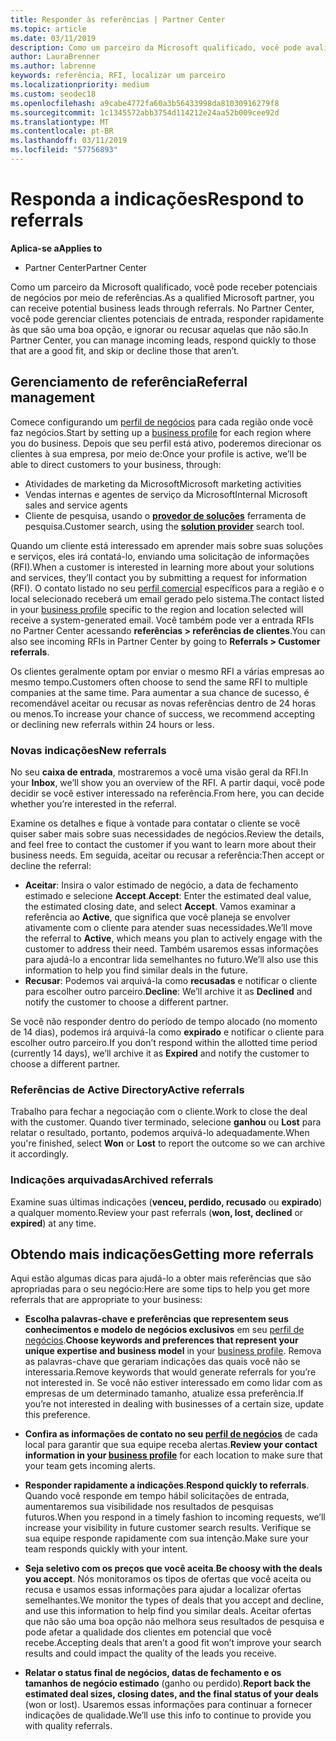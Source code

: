 ```yaml
---
title: Responder às referências | Partner Center
ms.topic: article
ms.date: 03/11/2019
description: Como um parceiro da Microsoft qualificado, você pode avaliar negociar e responder às referências por meio do Partner Center.
author: LauraBrenner
ms.author: labrenne
keywords: referência, RFI, localizar um parceiro
ms.localizationpriority: medium
ms.custom: seodec18
ms.openlocfilehash: a9cabe4772fa60a3b56433998da81030916279f8
ms.sourcegitcommit: 1c1345572abb3754d114212e24aa52b009cee92d
ms.translationtype: MT
ms.contentlocale: pt-BR
ms.lasthandoff: 03/11/2019
ms.locfileid: "57756893"
---
```

# <a name="respond-to-referrals"></a><span data-ttu-id="263e4-104">Responda a indicações</span><span class="sxs-lookup"><span data-stu-id="263e4-104">Respond to referrals</span></span>

<span data-ttu-id="263e4-105">**Aplica-se a**</span><span class="sxs-lookup"><span data-stu-id="263e4-105">**Applies to**</span></span>

-  <span data-ttu-id="263e4-106">Partner Center</span><span class="sxs-lookup"><span data-stu-id="263e4-106">Partner Center</span></span>

<span data-ttu-id="263e4-107">Como um parceiro da Microsoft qualificado, você pode receber potenciais de negócios por meio de referências.</span><span class="sxs-lookup"><span data-stu-id="263e4-107">As a qualified Microsoft partner, you can receive potential business leads through referrals.</span></span> <span data-ttu-id="263e4-108">No Partner Center, você pode gerenciar clientes potenciais de entrada, responder rapidamente às que são uma boa opção, e ignorar ou recusar aquelas que não são.</span><span class="sxs-lookup"><span data-stu-id="263e4-108">In Partner Center, you can manage incoming leads, respond quickly to those that are a good fit, and skip or decline those that aren’t.</span></span> 

## <a name="referral-management"></a><span data-ttu-id="263e4-109">Gerenciamento de referência</span><span class="sxs-lookup"><span data-stu-id="263e4-109">Referral management</span></span>

<span data-ttu-id="263e4-110">Comece configurando um [perfil de negócios](create-a-marketing-profile.md) para cada região onde você faz negócios.</span><span class="sxs-lookup"><span data-stu-id="263e4-110">Start by setting up a [business profile](create-a-marketing-profile.md) for each region where you do business.</span></span> <span data-ttu-id="263e4-111">Depois que seu perfil está ativo, poderemos direcionar os clientes à sua empresa, por meio de:</span><span class="sxs-lookup"><span data-stu-id="263e4-111">Once your profile is active, we’ll be able to direct customers to your business, through:</span></span>

*  <span data-ttu-id="263e4-112">Atividades de marketing da Microsoft</span><span class="sxs-lookup"><span data-stu-id="263e4-112">Microsoft marketing activities</span></span>
*  <span data-ttu-id="263e4-113">Vendas internas e agentes de serviço da Microsoft</span><span class="sxs-lookup"><span data-stu-id="263e4-113">Internal Microsoft sales and service agents</span></span>
*  <span data-ttu-id="263e4-114">Cliente de pesquisa, usando o **[provedor de soluções](https://www.microsoft.com/solution-providers/home)** ferramenta de pesquisa.</span><span class="sxs-lookup"><span data-stu-id="263e4-114">Customer search, using the **[solution provider](https://www.microsoft.com/solution-providers/home)** search tool.</span></span>

<span data-ttu-id="263e4-115">Quando um cliente está interessado em aprender mais sobre suas soluções e serviços, eles irá contatá-lo, enviando uma solicitação de informações (RFI).</span><span class="sxs-lookup"><span data-stu-id="263e4-115">When a customer is interested in learning more about your solutions and services, they’ll contact you by submitting a request for information (RFI).</span></span> <span data-ttu-id="263e4-116">O contato listado no seu [perfil comercial](create-a-marketing-profile.md) específicos para a região e o local selecionado receberá um email gerado pelo sistema.</span><span class="sxs-lookup"><span data-stu-id="263e4-116">The contact listed in your [business profile](create-a-marketing-profile.md) specific to the region and location selected will receive a system-generated email.</span></span> <span data-ttu-id="263e4-117">Você também pode ver a entrada RFIs no Partner Center acessando **referências > referências de clientes**.</span><span class="sxs-lookup"><span data-stu-id="263e4-117">You can also see incoming RFIs in Partner Center by going to **Referrals > Customer referrals**.</span></span>

<span data-ttu-id="263e4-118">Os clientes geralmente optam por enviar o mesmo RFI a várias empresas ao mesmo tempo.</span><span class="sxs-lookup"><span data-stu-id="263e4-118">Customers often choose to send the same RFI to multiple companies at the same time.</span></span> <span data-ttu-id="263e4-119">Para aumentar a sua chance de sucesso, é recomendável aceitar ou recusar as novas referências dentro de 24 horas ou menos.</span><span class="sxs-lookup"><span data-stu-id="263e4-119">To increase your chance of success, we recommend accepting or declining new referrals within 24 hours or less.</span></span>

### <a name="new-referrals"></a><span data-ttu-id="263e4-120">Novas indicações</span><span class="sxs-lookup"><span data-stu-id="263e4-120">New referrals</span></span>

<span data-ttu-id="263e4-121">No seu **caixa de entrada**, mostraremos a você uma visão geral da RFI.</span><span class="sxs-lookup"><span data-stu-id="263e4-121">In your **Inbox**, we’ll show you an overview of the RFI.</span></span> <span data-ttu-id="263e4-122">A partir daqui, você pode decidir se você estiver interessado na referência.</span><span class="sxs-lookup"><span data-stu-id="263e4-122">From here, you can decide whether you’re interested in the referral.</span></span> 

<span data-ttu-id="263e4-123">Examine os detalhes e fique à vontade para contatar o cliente se você quiser saber mais sobre suas necessidades de negócios.</span><span class="sxs-lookup"><span data-stu-id="263e4-123">Review the details, and feel free to contact the customer if you want to learn more about their business needs.</span></span> <span data-ttu-id="263e4-124">Em seguida, aceitar ou recusar a referência:</span><span class="sxs-lookup"><span data-stu-id="263e4-124">Then accept or decline the referral:</span></span> 

*  <span data-ttu-id="263e4-125">**Aceitar**: Insira o valor estimado de negócio, a data de fechamento estimado e selecione **Accept**.</span><span class="sxs-lookup"><span data-stu-id="263e4-125">**Accept**: Enter the estimated deal value, the estimated closing date, and select **Accept**.</span></span> <span data-ttu-id="263e4-126">Vamos examinar a referência ao **Active**, que significa que você planeja se envolver ativamente com o cliente para atender suas necessidades.</span><span class="sxs-lookup"><span data-stu-id="263e4-126">We’ll move the referral to **Active**, which means you plan to actively engage with the customer to address their need.</span></span> <span data-ttu-id="263e4-127">Também usaremos essas informações para ajudá-lo a encontrar lida semelhantes no futuro.</span><span class="sxs-lookup"><span data-stu-id="263e4-127">We’ll also use this information to help you find similar deals in the future.</span></span>
*  <span data-ttu-id="263e4-128">**Recusar**: Podemos vai arquivá-la como **recusadas** e notificar o cliente para escolher outro parceiro.</span><span class="sxs-lookup"><span data-stu-id="263e4-128">**Decline**: We’ll archive it as **Declined** and notify the customer to choose a different partner.</span></span>

<span data-ttu-id="263e4-129">Se você não responder dentro do período de tempo alocado (no momento de 14 dias), podemos irá arquivá-la como **expirado** e notificar o cliente para escolher outro parceiro.</span><span class="sxs-lookup"><span data-stu-id="263e4-129">If you don’t respond within the allotted time period (currently 14 days), we’ll archive it as **Expired** and notify the customer to choose a different partner.</span></span>

### <a name="active-referrals"></a><span data-ttu-id="263e4-130">Referências de Active Directory</span><span class="sxs-lookup"><span data-stu-id="263e4-130">Active referrals</span></span>

<span data-ttu-id="263e4-131">Trabalho para fechar a negociação com o cliente.</span><span class="sxs-lookup"><span data-stu-id="263e4-131">Work to close the deal with the customer.</span></span> <span data-ttu-id="263e4-132">Quando tiver terminado, selecione **ganhou** ou **Lost** para relatar o resultado, portanto, podemos arquivá-lo adequadamente.</span><span class="sxs-lookup"><span data-stu-id="263e4-132">When you're finished, select **Won** or **Lost** to report the outcome so we can archive it accordingly.</span></span>

### <a name="archived-referrals"></a><span data-ttu-id="263e4-133">Indicações arquivadas</span><span class="sxs-lookup"><span data-stu-id="263e4-133">Archived referrals</span></span>

<span data-ttu-id="263e4-134">Examine suas últimas indicações (**venceu, perdido, recusado** ou **expirado**) a qualquer momento.</span><span class="sxs-lookup"><span data-stu-id="263e4-134">Review your past referrals (**won, lost, declined** or **expired**) at any time.</span></span> 

## <a name="getting-more-referrals"></a><span data-ttu-id="263e4-135">Obtendo mais indicações</span><span class="sxs-lookup"><span data-stu-id="263e4-135">Getting more referrals</span></span>

<span data-ttu-id="263e4-136">Aqui estão algumas dicas para ajudá-lo a obter mais referências que são apropriadas para o seu negócio:</span><span class="sxs-lookup"><span data-stu-id="263e4-136">Here are some tips to help you get more referrals that are appropriate to your business:</span></span>

*  <span data-ttu-id="263e4-137">**Escolha palavras-chave e preferências que representem seus conhecimentos e modelo de negócios exclusivos** em seu [perfil de negócios](create-a-marketing-profile.md).</span><span class="sxs-lookup"><span data-stu-id="263e4-137">**Choose keywords and preferences that represent your unique expertise and business model** in your [business profile](create-a-marketing-profile.md).</span></span> <span data-ttu-id="263e4-138">Remova as palavras-chave que gerariam indicações das quais você não se interessaria.</span><span class="sxs-lookup"><span data-stu-id="263e4-138">Remove keywords that would generate referrals for you’re not interested in.</span></span> <span data-ttu-id="263e4-139">Se você não estiver interessado em como lidar com as empresas de um determinado tamanho, atualize essa preferência.</span><span class="sxs-lookup"><span data-stu-id="263e4-139">If you’re not interested in dealing with businesses of a certain size, update this preference.</span></span>

*  <span data-ttu-id="263e4-140">**Confira as informações de contato no seu [perfil de negócios](create-a-marketing-profile.md)** de cada local para garantir que sua equipe receba alertas.</span><span class="sxs-lookup"><span data-stu-id="263e4-140">**Review your contact information in your [business profile](create-a-marketing-profile.md)** for each location to make sure that your team gets incoming alerts.</span></span>

*  <span data-ttu-id="263e4-141">**Responder rapidamente a indicações**.</span><span class="sxs-lookup"><span data-stu-id="263e4-141">**Respond quickly to referrals**.</span></span> <span data-ttu-id="263e4-142">Quando você responde em tempo hábil solicitações de entrada, aumentaremos sua visibilidade nos resultados de pesquisas futuros.</span><span class="sxs-lookup"><span data-stu-id="263e4-142">When you respond in a timely fashion to incoming requests, we’ll increase your visibility in future customer search results.</span></span> <span data-ttu-id="263e4-143">Verifique se sua equipe responde rapidamente com sua intenção.</span><span class="sxs-lookup"><span data-stu-id="263e4-143">Make sure your team responds quickly with your intent.</span></span>

*  <span data-ttu-id="263e4-144">**Seja seletivo com os preços que você aceita**.</span><span class="sxs-lookup"><span data-stu-id="263e4-144">**Be choosy with the deals you accept**.</span></span> <span data-ttu-id="263e4-145">Nós monitoramos os tipos de ofertas que você aceita ou recusa e usamos essas informações para ajudar a localizar ofertas semelhantes.</span><span class="sxs-lookup"><span data-stu-id="263e4-145">We monitor the types of deals that you accept and decline, and use this information to help find you similar deals.</span></span> <span data-ttu-id="263e4-146">Aceitar ofertas que não são uma boa opção não melhora seus resultados de pesquisa e pode afetar a qualidade dos clientes em potencial que você recebe.</span><span class="sxs-lookup"><span data-stu-id="263e4-146">Accepting deals that aren’t a good fit won’t improve your search results and could impact the quality of the leads you receive.</span></span>

*  <span data-ttu-id="263e4-147">**Relatar o status final de negócios, datas de fechamento e os tamanhos de negócio estimado** (ganho ou perdido).</span><span class="sxs-lookup"><span data-stu-id="263e4-147">**Report back the estimated deal sizes, closing dates, and the final status of your deals** (won or lost).</span></span> <span data-ttu-id="263e4-148">Usaremos essas informações para continuar a fornecer indicações de qualidade.</span><span class="sxs-lookup"><span data-stu-id="263e4-148">We’ll use this info to continue to provide you with quality referrals.</span></span>
